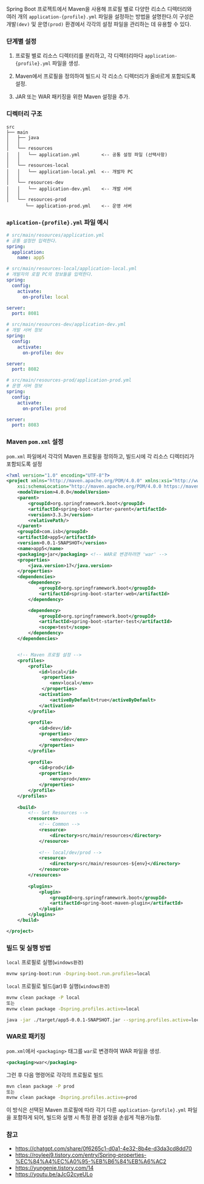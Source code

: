 Spring Boot 프로젝트에서 Maven을 사용해 프로필 별로 다양한 리소스 디렉터리와 여러 개의 `application-{profile}.yml` 파일을 설정하는 방법을 설명한다.이 구성은 개발`(dev)` 및 운영`(prod)` 환경에서 각각의 설정 파일을 관리하는 데 유용할 수 있다.

### 단계별 설정

1. 프로필 별로 리소스 디렉터리를 분리하고, 각 디렉터리마다 `application-{profile}.yml` 파일을 생성.
   
2. Maven에서 프로필을 정의하여 빌드시 각 리소스 디렉터리가 올바르게 포함되도록 설정.

3. JAR 또는 WAR 패키징을 위한 Maven 설정을 추가.


### 디렉터리 구조
```
src
├── main
│   ├── java
│   │ 
│   └── resources
│   │   └── application.yml        <-- 공통 설정 파일 (선택사항)
│   │ 
│   └── resources-local
│   │   └── application-local.yml  <-- 개발자 PC
│   │ 
│   └── resources-dev
│   │   └── application-dev.yml    <-- 개발 서버
│   │ 
│   └── resources-prod
       └── application-prod.yml    <-- 운영 서버
```       

### `aplication-{profile}.yml` 파일 예시


```yml
# src/main/resources/application.yml   
# 공통 설정만 입력한다.
spring:
  application:
    name: app5
```


```yml
# src/main/resources-local/application-local.yml 
# 개발자의 로컬 PC의 정보들을 입력한다.
spring:
  config:
    activate:
      on-profile: local

server:
  port: 8081
```

```yml
# src/main/resources-dev/application-dev.yml 
# 개발 서버 정보
spring:
  config:
    activate:
      on-profile: dev

server:
  port: 8082
```

```yml
# src/main/resources-prod/application-prod.yml 
# 운영 서버 정보
spring:
  config:
    activate:
      on-profile: prod

server:
  port: 8083  
```

### Maven `pom.xml` 설정
`pom.xml` 파일에서 각각의 Maven 프로필을 정의하고, 빌드시에 각 리소스 디렉터리가 포함되도록 설정

```xml
<?xml version="1.0" encoding="UTF-8"?>
<project xmlns="http://maven.apache.org/POM/4.0.0" xmlns:xsi="http://www.w3.org/2001/XMLSchema-instance"
	xsi:schemaLocation="http://maven.apache.org/POM/4.0.0 https://maven.apache.org/xsd/maven-4.0.0.xsd">
	<modelVersion>4.0.0</modelVersion>
	<parent>
		<groupId>org.springframework.boot</groupId>
		<artifactId>spring-boot-starter-parent</artifactId>
		<version>3.3.3</version>
		<relativePath/>
	</parent>
	<groupId>com.isb</groupId>
	<artifactId>app5</artifactId>
	<version>0.0.1-SNAPSHOT</version>
    <name>app5</name>
    <packaging>jar</packaging> <!-- WAR로 변경하려면 'war' -->
	<properties>
		<java.version>17</java.version>
	</properties>
	<dependencies>
		<dependency>
			<groupId>org.springframework.boot</groupId>
			<artifactId>spring-boot-starter-web</artifactId>
		</dependency>

		<dependency>
			<groupId>org.springframework.boot</groupId>
			<artifactId>spring-boot-starter-test</artifactId>
			<scope>test</scope>
		</dependency>
	</dependencies>


	<!-- Maven 프로필 설정 -->
	<profiles>
		<profile>
			<id>local</id>
			 <properties>
			 	<env>local</env>
			 </properties>
			<activation>
				<activeByDefault>true</activeByDefault>
			</activation>
		</profile>
		
	    <profile>
	        <id>dev</id>
	        <properties>
	            <env>dev</env>
	        </properties>	        
	    </profile>
	    
	    <profile>
	        <id>prod</id>
	        <properties>
	            <env>prod</env>
	        </properties>
	    </profile>	    
	</profiles>
	
	<build>
		<!-- Set Resources -->
		<resources>
			<!-- Common -->
			<resource>
				<directory>src/main/resources</directory>
			</resource>
			
			<!-- local/dev/prod -->
			<resource>
            	<directory>src/main/resources-${env}</directory>
        	</resource>
		</resources>
		
		<plugins>
			<plugin>
				<groupId>org.springframework.boot</groupId>
				<artifactId>spring-boot-maven-plugin</artifactId>
			</plugin>
		</plugins>
	</build>

</project>

```

### 빌드 및 실행 방법

`local` 프로필로 실행(`windows환경`)
```bash
mvnw spring-boot:run -Dspring-boot.run.profiles=local
```

`local` 프로필로 빌드(jar)후 실행(`windows환경`)
```bash
mvnw clean package -P local
또는
mvnw clean package -Dspring.profiles.active=local

java -jar ./target/app5-0.0.1-SNAPSHOT.jar --spring.profiles.active=local
```

### WAR로 패키징
`pom.xml`에서 `<packaging>` 태그를 `war`로 변경하여 WAR 파일을 생성.
```xml
<packaging>war</packaging>
```

그런 후 다음 명령어로 각각의 프로필로 빌드

```bash
mvn clean package -P prod
또는
mvnw clean package -Dspring.profiles.active=prod
```
이 방식은 선택된 Maven 프로필에 따라 각기 다른 `application-{profile}.yml` 파일을 포함하게 되어, 빌드와 실행 시 특정 환경 설정을 손쉽게 적용가능함.


### 참고
* https://chatgpt.com/share/0f6265c1-d0a1-4e32-8b4e-d3da3cd8dd70
* https://royleej9.tistory.com/entry/Spring-properties-%EC%84%A4%EC%A0%95-%EB%B6%84%EB%A6%AC2  
* https://yungenie.tistory.com/14
* https://youtu.be/aJcG2cyeULo